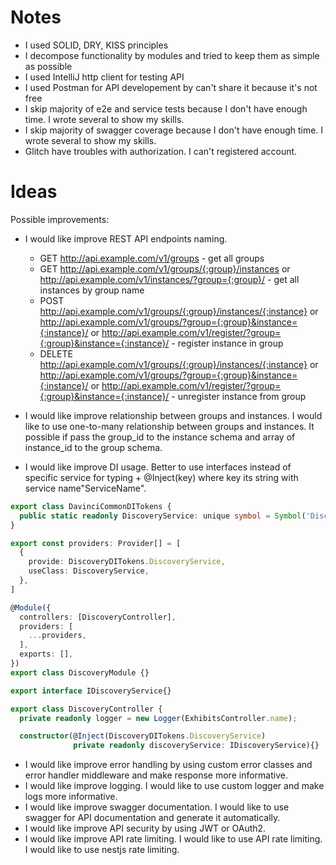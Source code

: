 # Notes

- I used SOLID, DRY, KISS principles
- I decompose functionality by modules and tried to keep them as simple as possible
- I used IntelliJ http client for testing API
- I used Postman for API developement by can't share it because it's not free
- I skip majority of e2e and service tests because I don't have enough time. I wrote several to show my skills.
- I skip majority of swagger coverage because I don't have enough time. I wrote several to show my skills.
- Glitch have troubles with authorization. I can't registered account.

# Ideas

Possible improvements:

- I would like improve REST API endpoints naming.

  - GET http://api.example.com/v1/groups - get all groups
  - GET http://api.example.com/v1/groups/{:group}/instances or http://api.example.com/v1/instances/?group={:group}/ - get all instances by group name
  - POST http://api.example.com/v1/groups/{:group}/instances/{:instance} or http://api.example.com/v1/groups/?group={:group}&instance={:instance}/ or http://api.example.com/v1/register/?group={:group}&instance={:instance}/ - register instance in group
  - DELETE http://api.example.com/v1/groups/{:group}/instances/{:instance} or http://api.example.com/v1/groups/?group={:group}&instance={:instance}/ or http://api.example.com/v1/register/?group={:group}&instance={:instance}/ - unregister instance from group

- I would like improve relationship between groups and instances. I would like to use one-to-many relationship between groups and instances. It possible if pass the group_id to the instance schema and array of instance_id to the group schema.
- I would like improve DI usage. Better to use interfaces instead of specific service for typing + @Inject(key) where key its string with service name"ServiceName".

```ts
export class DavinciCommonDITokens {
  public static readonly DiscoveryService: unique symbol = Symbol('DiscoveryService');
}

export const providers: Provider[] = [
  {
    provide: DiscoveryDITokens.DiscoveryService,
    useClass: DiscoveryService,
  },
]

@Module({
  controllers: [DiscoveryController],
  providers: [
    ...providers,
  ],
  exports: [],
})
export class DiscoveryModule {}

export interface IDiscoveryService{}

export class DiscoveryController {
  private readonly logger = new Logger(ExhibitsController.name);

  constructor(@Inject(DiscoveryDITokens.DiscoveryService)
              private readonly discoveryService: IDiscoveryService){}
```

- I would like improve error handling by using custom error classes and error handler middleware and make response more informative.
- I would like improve logging. I would like to use custom logger and make logs more informative.
- I would like improve swagger documentation. I would like to use swagger for API documentation and generate it automatically.
- I would like improve API security by using JWT or OAuth2.
- I would like improve API rate limiting. I would like to use API rate limiting. I would like to use nestjs rate limiting.
